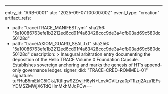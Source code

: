 ---
entry_id: "ARB-0001"
utc: "2025-09-07T00:00:00Z"
event_type: "creation"
artifact_refs:
  - path: "trace/TRACE_MANIFEST.yml"
    sha256: "5a10086763efe1b2212ed6cd91f4a63428ccc9de3a4cfb03ad69c580dc50128d"
  - path: "trace/AXIOM_GUARD_SEAL.txt"
    sha256: "5a10086763efe1b2212ed6cd91f4a63428ccc9de3a4cfb03ad69c580dc50128d"
description: >
  Inaugural arbitration entry documenting the deposition of the
  Hello TRACE Volume 0 Foundation Capsule.
  Establishes sovereign anchoring and marks the genesis of HT’s
  append-only governance ledger.
signer_did: "TRACE–CRED–ROMMEL–01"
signature: tuFHuB5mEkIC5ICkJ/KtIIgw92ZwjjH6yN+LovAGVlLrza0pT1Izrj2Azu1EFsYDMSZMWjX6TdQHmMkhMJqPCw==
